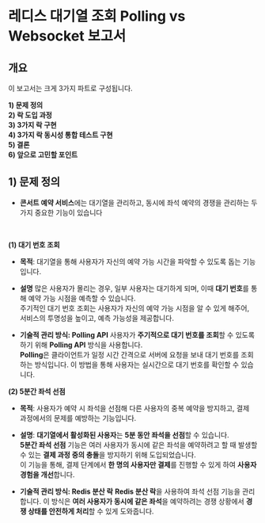# 레디스 대기열 조회 Polling vs Websocket 보고서 

## 개요

이 보고서는 크게 3가지 파트로 구성됩니다.
  
**1) 문제 정의** <br>
**2) 락 도입 과정** <br>
**3) 3가지 락 구현** <br>
**4) 3가지 락 동시성 통합 테스트 구현** <br>
**5) 결론** <br> 
**6) 앞으로 고민할 포인트** <br> 


## 1) 문제 정의
- **콘서트 예약 서비스**에는  대기열을 관리하고, 동시에 좌석 예약의 경쟁을 관리하는 두 가지 중요한 기능이 있습니다 <br>

<br> 

**(1) 대기 번호 조회**
- **목적**: 대기열을 통해 사용자가 자신의 예약 가능 시간을 파악할 수 있도록 돕는 기능입니다. <br> 
- **설명**
  많은 사용자가 몰리는 경우, 일부 사용자는 대기하게 되며, 이때 **대기 번호**를 통해 예약 가능 시점을 예측할 수 있습니다. <br> 
  주기적인 대기 번호 조회는 사용자가 자신의 예약 가능 시점을 알 수 있게 해주어, 서비스의 투명성을 높이고, 예측 가능성을 제공합니다. <br> 

- **기술적 관리 방식: Polling API**
  사용자가 **주기적으로 대기 번호를 조회**할 수 있도록 하기 위해 **Polling API** 방식을 사용합니다. <br> 
  **Polling**은 클라이언트가 일정 시간 간격으로 서버에 요청을 보내 대기 번호를 조회하는 방식입니다. 이 방법을 통해 사용자는 실시간으로 대기 번호를 확인할 수 있습니다. <br> 


**(2) 5분간 좌석 선점**
- **목적**: 사용자가 예약 시 좌석을 선점해 다른 사용자의 중복 예약을 방지하고, 결제 과정에서의 문제를 예방하는 기능입니다. <br> 
- **설명**:
  **대기열에서 활성화된 사용자**는 **5분 동안 좌석을 선점**할 수 있습니다. <br> 
  **5분간 좌석 선점** 기능은 여러 사용자가 동시에 같은 좌석을 예약하려고 할 때 발생할 수 있는 **결제 과정 중의 충돌**을 방지하기 위해 도입되었습니다. <br>
  이 기능을 통해, 결제 단계에서 **한 명의 사용자만 결제**를 진행할 수 있게 하여 **사용자 경험을 개선**합니다. <br> 

- **기술적 관리 방식: Redis 분산 락**
  **Redis 분산 락**을 사용하여 좌석 선점 기능을 관리합니다. 이 방식은 **여러 사용자가 동시에 같은 좌석**을 예약하려는 경쟁 상황에서 **경쟁 상태를 안전하게 처리**할 수 있게 도와줍니다.




